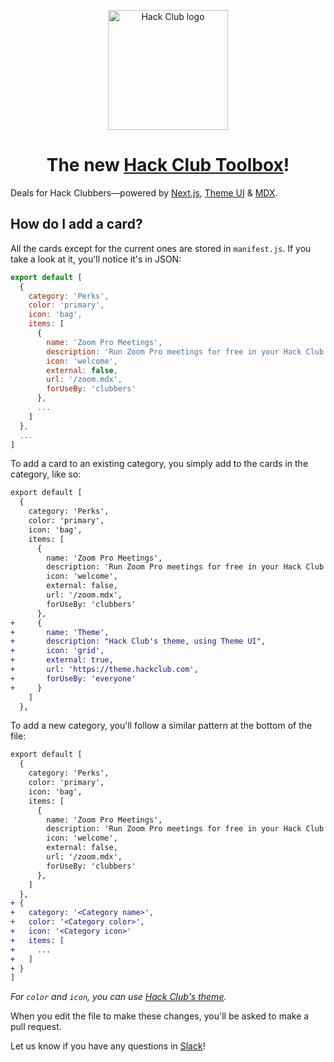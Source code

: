 <p align="center">
    <img width="192" alt="Hack Club logo" src="https://assets.hackclub.com/flag-standalone.svg">
</p>
<h1 align="center">
    The new <a href="https://hackclub.com/">Hack Club Toolbox</a>!
</h1>

Deals for Hack Clubbers—powered by [Next.js], [Theme UI] & [MDX].

[next.js]: https://nextjs.org
[mdx]: https://mdxjs.com
[theme ui]: http://theme-ui.com

## How do I add a card?

All the cards except for the current ones are stored in `manifest.js`. If you take a look at it, you'll notice it's in JSON:

```js
export default [
  {
    category: 'Perks',
    color: 'primary',
    icon: 'bag',
    items: [
      {
        name: 'Zoom Pro Meetings',
        description: 'Run Zoom Pro meetings for free in your Hack Club',
        icon: 'welcome',
        external: false,
        url: '/zoom.mdx',
        forUseBy: 'clubbers'
      },
      ...
    ]
  },
  ...
]
```

To add a card to an existing category, you simply add to the cards in the category, like so:

```diff
export default [
  {
    category: 'Perks',
    color: 'primary',
    icon: 'bag',
    items: [
      {
        name: 'Zoom Pro Meetings',
        description: 'Run Zoom Pro meetings for free in your Hack Club',
        icon: 'welcome',
        external: false,
        url: '/zoom.mdx',
        forUseBy: 'clubbers'
      },
+     {
+       name: 'Theme',
+       description: "Hack Club's theme, using Theme UI",
+       icon: 'grid',
+       external: true,
+       url: 'https://theme.hackclub.com',
+       forUseBy: 'everyone'
+     }
    ]
  },
```

To add a new category, you'll follow a similar pattern at the bottom of the file:

```diff
export default [
  {
    category: 'Perks',
    color: 'primary',
    icon: 'bag',
    items: [
      {
        name: 'Zoom Pro Meetings',
        description: 'Run Zoom Pro meetings for free in your Hack Club',
        icon: 'welcome',
        external: false,
        url: '/zoom.mdx',
        forUseBy: 'clubbers'
      },
    ]
  },
+ {
+   category: '<Category name>',
+   color: '<Category color>',
+   icon: '<Category icon>'
+   items: [
+     ...
+   ]
+ }
]
```

_For `color` and `icon`, you can use [Hack Club's theme](https://theme.hackclub.com)._

When you edit the file to make these changes, you'll be asked to make a pull request.

Let us know if you have any questions in [Slack](https://hackclub.slack.com)!
